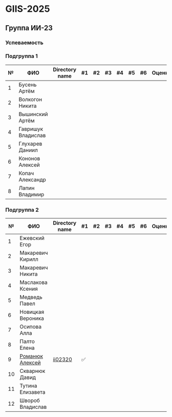 # GIIS-2025

## Группа ИИ-23

### Успеваемость

### Подгруппа 1

| №  | ФИО                            | Directory name               |#1  | #2 | #3  | #4 | #5 | #6 | Оценка |
|----|--------------------------------|------------------------------|----|-----|----|-----|----|----|----|
|1|Бусень Артём|||||||||
|2|Волкогон Никита|||||||||
|3|Вышинский Артём|||||||||
|4|Гавришук Владислав|||||||||
|5|Глухарев Даниил|||||||||
|6|Кононов Алексей|||||||||
|7|Копач Александр|||||||||
|8|Лапин Владимир|||||||||

### Подгруппа 2

| №  | ФИО                            | Directory name               |#1  | #2 | #3  | #4 | #5 | #6 | Оценка |
|----|--------------------------------|------------------------------|----|-----|----|-----|----|----|----|
|1|Ежевский Егор|||||||||
|2|Макаревич Кирилл|||||||||
|3|Макаревич Никита|||||||||
|4|Маслакова Ксения|||||||||
|5|Медведь Павел|||||||||
|6|Новицкая Вероника|||||||||
|7|Осипова Алла|||||||||
|8|Палто Елена|||||||||
|9|[Романюк Алексей](https://github.com/Gomziakoff)|[ii02320](trunk/ii02320)|✅|||||||
|10|Скварнюк Давид|||||||||
|11|Тутина Елизавета|||||||||
|12|Швороб Владислав|||||||||

